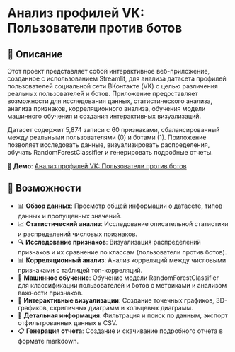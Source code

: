 # Анализ профилей VK: Пользователи против ботов

## 📖 Описание
Этот проект представляет собой интерактивное веб-приложение, созданное с использованием Streamlit, для анализа датасета профилей пользователей социальной сети ВКонтакте (VK) с целью различения реальных пользователей и ботов. Приложение предоставляет возможности для исследования данных, статистического анализа, анализа признаков, корреляционного анализа, обучения модели машинного обучения и создания интерактивных визуализаций.

Датасет содержит 5,874 записи с 60 признаками, сбалансированный между реальными пользователями (0) и ботами (1). Приложение позволяет исследовать данные, визуализировать распределения, обучать RandomForestClassifier и генерировать подробные отчеты.

🔗 **Демо**: [Анализ профилей VK: Пользователи против ботов](https://users-vs-bots-qsunm9ue86twnj3uysbyyx.streamlit.app/)

## 🚀 Возможности
- 📊 **Обзор данных**: Просмотр общей информации о датасете, типов данных и пропущенных значений.
- 📈 **Статистический анализ**: Исследование описательной статистики и распределений числовых признаков.
- 🔍 **Исследование признаков**: Визуализация распределений признаков и их сравнение по классам (пользователи против ботов).
- 📊 **Корреляционный анализ**: Анализ корреляций между числовыми признаками с таблицей топ-корреляций.
- 🤖 **Машинное обучение**: Обучение модели RandomForestClassifier для классификации пользователей и ботов с метриками и анализом важности признаков.
- 🎨 **Интерактивные визуализации**: Создание точечных графиков, 3D-графиков, скрипичных диаграмм и кольцевых диаграмм.
- 🔎 **Детальная информация**: Фильтрация и поиск по данным, экспорт отфильтрованных данных в CSV.
- 📋 **Генерация отчета**: Создание и скачивание подробного отчета в формате markdown.
